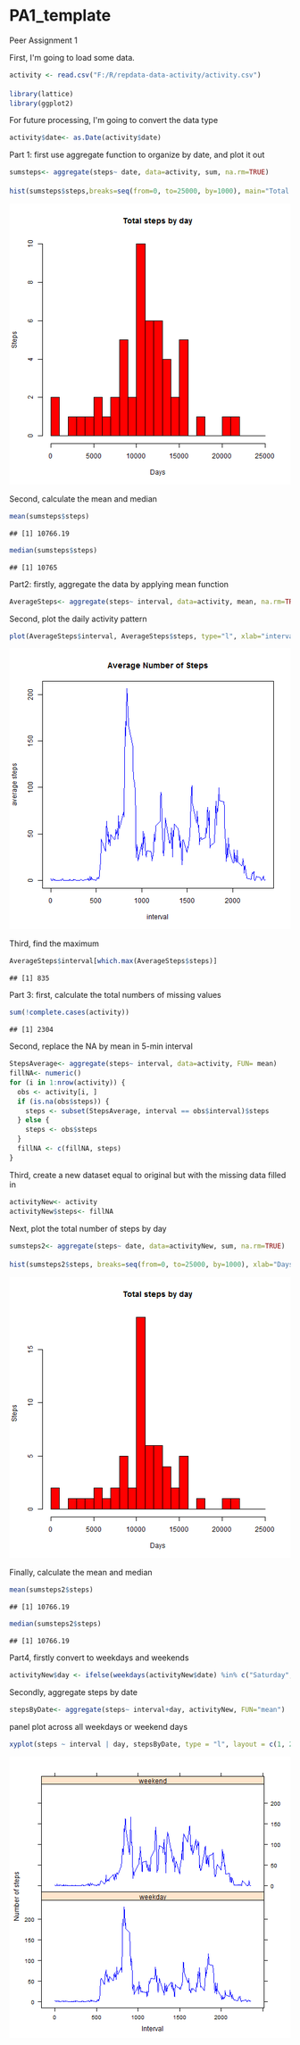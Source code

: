 PA1_template
==============

Peer Assignment 1

First, I'm going to load some data.


```r
activity <- read.csv("F:/R/repdata-data-activity/activity.csv")

library(lattice)
library(ggplot2)
```

For future processing, I'm going to convert the data type


```r
activity$date<- as.Date(activity$date)
```

Part 1: first use aggregate function to organize by date, and plot it out


```r
sumsteps<- aggregate(steps~ date, data=activity, sum, na.rm=TRUE)

hist(sumsteps$steps,breaks=seq(from=0, to=25000, by=1000), main="Total steps by day", xlab="Days", ylab="Steps",col="red")
```

![plot of chunk unnamed-chunk-3](figure/unnamed-chunk-3-1.png) 

Second, calculate the mean and median


```r
mean(sumsteps$steps)
```

```
## [1] 10766.19
```

```r
median(sumsteps$steps)
```

```
## [1] 10765
```

Part2: firstly, aggregate the data by applying mean function


```r
AverageSteps<- aggregate(steps~ interval, data=activity, mean, na.rm=TRUE)
```

Second, plot the daily activity pattern

```r
plot(AverageSteps$interval, AverageSteps$steps, type="l", xlab="interval", ylab="average steps", main="Average Number of Steps", col="blue")
```

![plot of chunk unnamed-chunk-6](figure/unnamed-chunk-6-1.png) 

Third, find the maximum

```r
AverageSteps$interval[which.max(AverageSteps$steps)]
```

```
## [1] 835
```

Part 3: first, calculate the total numbers of missing values

```r
sum(!complete.cases(activity))
```

```
## [1] 2304
```

Second, replace the NA by mean in 5-min interval

```r
StepsAverage<- aggregate(steps~ interval, data=activity, FUN= mean)
fillNA<- numeric()
for (i in 1:nrow(activity)) {
  obs <- activity[i, ]
  if (is.na(obs$steps)) {
    steps <- subset(StepsAverage, interval == obs$interval)$steps
  } else {
    steps <- obs$steps
  }
  fillNA <- c(fillNA, steps)
}
```

Third, create a new dataset equal to original but with the missing data filled in

```r
activityNew<- activity
activityNew$steps<- fillNA
```

Next, plot the total number of steps by day

```r
sumsteps2<- aggregate(steps~ date, data=activityNew, sum, na.rm=TRUE)

hist(sumsteps2$steps, breaks=seq(from=0, to=25000, by=1000), xlab="Days", ylab="Steps", main="Total steps by day", col="red")
```

![plot of chunk unnamed-chunk-11](figure/unnamed-chunk-11-1.png) 

Finally, calculate the mean and median

```r
mean(sumsteps2$steps)
```

```
## [1] 10766.19
```

```r
median(sumsteps2$steps)
```

```
## [1] 10766.19
```

Part4, firstly convert to weekdays and weekends

```r
activityNew$day <- ifelse(weekdays(activityNew$date) %in% c("Saturday", "Sunday"),'weekend','weekday')
```

Secondly, aggregate steps by date

```r
stepsByDate<- aggregate(steps~ interval+day, activityNew, FUN="mean")
```

panel plot across all weekdays or weekend days

```r
xyplot(steps ~ interval | day, stepsByDate, type = "l", layout = c(1, 2), xlab = "Interval", ylab = "Number of steps", col="blue")
```

![plot of chunk unnamed-chunk-15](figure/unnamed-chunk-15-1.png) 
